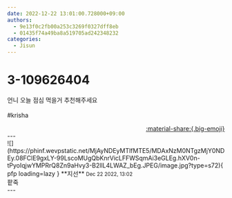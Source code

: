 ```yaml
---
date: 2022-12-22 13:01:00.728000+09:00
authors:
  - 9e13f0c2fb00a253c3269f0327dff8eb
  - 01435f74a49ba8a519705ad242348232
categories:
  - Jisun
---
```


# 3-109626404

<div class="post-container" markdown="1">
<div class="content-container md-sidebar__scrollwrap" markdown="1">

언니 오늘 점심 먹을거 추천해주세요<br><br>\#krisha 

</div>
</div>

<div style="text-align: right;" markdown="1">
<a href="https://weverse.io/fromis9/fanpost/3-109626404" style="text-align: right;">:material-share:{.big-emoji}</a>
</div>
---

<div class="comments-container md-sidebar__scrollwrap" markdown="1">
<div class="comment" markdown="1">
<div class='id-container' markdown="1">
![](https://phinf.wevpstatic.net/MjAyNDEyMTlfMTE5/MDAxNzM0NTgzMjY0NDEy.08FClE9gxLY-99LscoMUgQbKnrVicLFFWSqmAi3eGLEg.hXV0n-tPyoIqjwYMPRrQ8Zn9aHvy3-B2llL4LWAZ_bEg.JPEG/image.jpg?type=s72){ pfp loading=lazy }
**<span class="artist">지선</span>** <small>Dec 22 2022, 13:02</small><br>
</div>
<div class='comment-body' markdown="1">
팥죽
</div>
</div>
</div>
---
